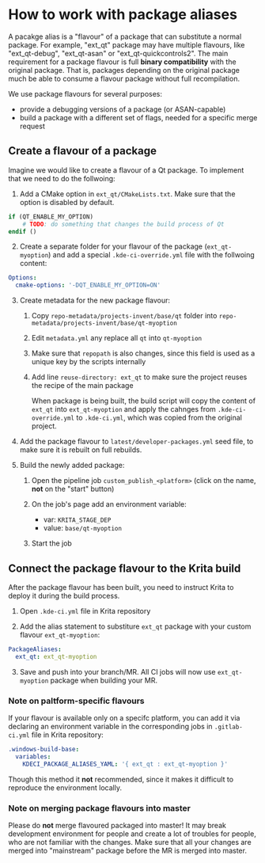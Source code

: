 # How to work with package aliases

A pacakge alias is a "flavour" of a package that can substitute a normal package. For example, "ext_qt" package may have multiple flavours, like "ext_qt-debug", "ext_qt-asan" or "ext_qt-quickcontrols2". The main requirement for a package flavour is full **binary compatibility** with the original package. That is, packages depending on the original package much be able to consume a flavour package without full recompilation.

We use package flavours for several purposes:

* provide a debugging versions of a package (or ASAN-capable)
* build a package with a different set of flags, needed for a specific merge request

## Create a flavour of a package

Imagine we would like to create a flavour of a Qt package. To implement that we need to do the follwoing:

1) Add a CMake option in `ext_qt/CMakeLists.txt`. Make sure that the option is disabled by default.

```cmake
if (QT_ENABLE_MY_OPTION)
    # TODO: do something that changes the build process of Qt
endif ()
```

2) Create a separate folder for your flavour of the package (`ext_qt-myoption`) and add a special `.kde-ci-override.yml` file with the follwoing content:

```yml
Options:
  cmake-options: '-DQT_ENABLE_MY_OPTION=ON'
```

3) Create metadata for the new package flavour:

    1) Copy `repo-metadata/projects-invent/base/qt` folder into `repo-metadata/projects-invent/base/qt-myoption`

    2) Edit `metadata.yml` any replace all `qt` into `qt-myoption`

    3) Make sure that `repopath` is also changes, since this field is used as a unique key by the scripts internally

    4) Add line `reuse-directory: ext_qt` to make sure the project reuses the recipe of the main package

       When package is being built, the build script will copy the content of `ext_qt` into `ext_qt-myoption` and apply the cahnges from `.kde-ci-override.yml` to `.kde-ci.yml`, which was copied from the original project.

4) Add the package flavour to `latest/developer-packages.yml` seed file, to make sure it is rebuilt on full rebuilds.

5) Build the newly added package:

    1) Open the pipeline job `custom_publish_<platform>` (click on the name, **not** on the "start" button)

    2) On the job's page add an environment variable:

        * var: `KRITA_STAGE_DEP`
        * value: `base/qt-myoption`

    3) Start the job

## Connect the package flavour to the Krita build

After the package flavour has been built, you need to instruct Krita to deploy it during the build process.

1) Open `.kde-ci.yml` file in Krita repository

2) Add the alias statement to substiture `ext_qt` package with your custom flavour `ext_qt-myoption`:

```yml
PackageAliases:
  ext_qt: ext_qt-myoption
```

3) Save and push into your branch/MR. All CI jobs will now use `ext_qt-myoption` package when building your MR.

### Note on paltform-specific flavours

If your flavour is available only on a specifc platform, you can add it via declaring an environment variable in the corresponding jobs in `.gitlab-ci.yml` file in Krita repository:

```yml
.windows-build-base:
  variables:
    KDECI_PACKAGE_ALIASES_YAML: '{ ext_qt : ext_qt-myoption }'
```

Though this method it **not** recommended, since it makes it difficult to reproduce the environment locally.

### Note on merging package flavours into master

Please do **not** merge flavoured packaged into master! It may break development environment for people and create a lot of troubles for people, who are not familiar with the changes. Make sure that all your changes are merged into "mainstream" package before the MR is merged into master.
